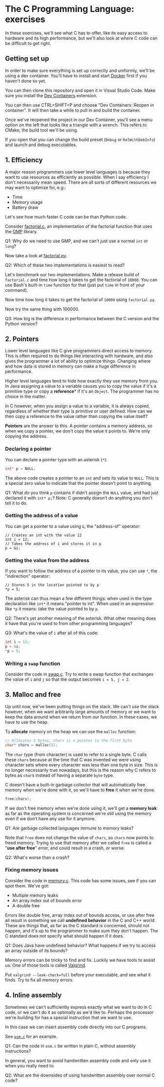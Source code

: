 # The C Programming Language: exercises

In these exercises, we'll see what C has to offer, like its easy access to hardware
and its high performance, but we'll also look at where C code can be difficult to get right.

## Getting set up

In order to make sure everything is set up correctly and uniformly, we'll be using
a dev container. You'll have to install and start [Docker](https://www.docker.com)
first if you haven't done so yet.

You can then clone this repository and open it in Visual Studio Code. Make sure
you install the
[Dev Containers](https://marketplace.visualstudio.com/items?itemName=ms-vscode-remote.remote-containers)
extension.

You can then use CTRL+SHIFT+P and choose "Dev Containers: Reopen in container". It will
then take a while to pull in and build the container.

Once we've reopened the project in our Dev Container, you'll see a menu option on the
left that looks like a triangle with a wrench. This refers to CMake, the build tool we'll
be using.

If you open that you can change the build preset (`Debug` or `RelWithDebInfo`) and launch and debug executables.

## 1. Efficiency

A major reason programmers use lower level languages is because they want to use
resources as efficiently as possible. When I say efficiency I don't necessarily
mean speed. There are all sorts of different resources we may want to optimize for,
e.g.:

- Time
- Memory usage
- Battery draw

Let's see how much faster C code can be than Python code.

Consider [factorial.c](./factorial.c), an implementation of the factorial function
that uses the [GMP](https://gmplib.org/) library.

Q1: Why do we need to use GMP, and we can't just use a normal `int` or `long`?

Now take a look at [factorial.py](./factorial.py).

Q2: Which of these two implementations is easiest to read?

Let's benchmark our two implementations. Make a release build of `factorial.c`
and time how long it takes to get the factorial of `10000`. You can use Bash's
built-in `time` function for that (just put `time` in front of your command).

Now time how long it takes to get the factorial of `10000` using `factorial.py`.

Now try the same thing with 100000.

Q3: How big is the difference in performance between the C version and the Python
version?

## 2. Pointers

Lower level languages like C give programmers direct access to memory. This is
often required to do things like interacting with hardware, and also gives the
programmer a lot of ability to optimize things. Changing where and how data is
stored in memory can make a huge difference in performance.

Higher level languages tend to hide how exactly they use memory from you. In Java
assigning a value to a variable causes you to copy the value if it's a primitive type
or copy a **reference*** if it's an `Object`. The programmer has no choice in the matter.

In C however, when you assign a value to a variable, it is always copied,
regardless of whether their type is primitive or user defined. How can we then
copy a reference to the value rather than copying the value itself?

**Pointers** are the answer to this. A pointer contains a memory address, so when
we copy a pointer, we don't copy the value it points to. We're only copying the address.

### Declaring a pointer

You can declare a pointer type with an asterisk (`*`):

```c
int* p = NULL;
```

The above code creates a pointer to an `int` and sets its value to `NULL`. This is
a special zero value to indicate that the pointer doesn't point to anything.

Q1: What do you think `p` contains if didn't assign the `NULL` value, and had just
declared it with `int* p;`? Note: C generally doesn't do anything you don't tell it
to do.

### Getting the address of a value

You can get a pointer to a value using `&`, the "address-of" operator:

```
// Creates an int with the value 12
int i = 12;
// Takes the address of i and stores it in p
p = &i;
```

### Getting the value from the address

If you want to follow the address of a pointer to its value, you can use `*`, the
"indirection" operator:

```
// Stores 5 in the location pointed to by p
*p = 5;
```

The asterisk can thus mean a few different things: when used in the type declaration like
`int*` it means "pointer to int". When used in an expression like `*p` it means: take the
value pointed to by `p`.

Q2: There's yet another meaning of the asterisk. What other meaning does it have that
you're used to from other programming languages?

Q3: What's the value of `i` after all of this code:

```c
int i = 12;
p = &i;
*p = 5;
```

### Writing a `swap` function

Consider the code in [swap.c](./swap.c). Try to write a swap function that exchanges
the value of `i` and `j` so that the output becomes `i = 5, j = 2`.

## 3. Malloc and free

Up until now, we've been putting things on the stack. We can't use the stack however,
when we want arbitrarily large amounts of memory or we want to keep the data around
when we return from our function. In these cases, we have to use the heap.

To **allocate** memory on the heap we can use the `malloc` function:

```c
// Allocates 5 bytes, chars is a pointer to the first byte
char* chars = malloc(5);
```

The `char` type (from character) is used to refer to a single byte. C calls these
`chars` because at the time that C was invented we were using character sets
where every character was less than one byte in size. This is no longer necessarily
true nowadays, but this is the reason why C refers to bytes as `char`s instead of
having a separate `byte` type.

C doesn't have a built-in garbage collector that will automatically free memory when
we're done with it, so we'll have to **free** it when we're done.

```c
free(chars);
```

If we don't free memory when we're done using it, we'll get a **memory leak**: as far as
the operating system is concerned we're still using the memory even if we don't have
any use for it anymore.

Q1: Are garbage collected languages immune to memory leaks?

Note that `free` does not change the value of `chars`, so `chars` now points to freed
memory. Trying to use that memory after we called `free` is called a "**use after free**"
error, and could result in a crash, or worse.

Q2: What's worse than a crash?

### Fixing memory issues

Consider the code in [memory.c](./memory.c). This code has some issues, see if you can spot
them. We've got:

- Multiple memory leaks
- An array index out of bounds error
- A double free

Errors like double free, array index out of bounds access, or use after free all result
in something we call **undefined behavior** in the C and C++ world. These are things that,
as far as the C standard is concerned, should not happen, and it's up to the programmer
to make sure they don't happen. The C standard does not specify what should happen if it
does.

Q1: Does Java have undefined behavior? What happens if we try to access an array outside of
its bounds?

Memory errors can be tricky to find and fix. Luckily we have tools to assist us. One
of those tools is called [Valgrind](https://valgrind.org/).

Put `valgrind --leak-check=full` before your executable, and see what it finds. Try
to fix all memory errors.

## 4. Inline assembly

Sometimes we can't sufficiently express exactly what we want to do in C code, or we can't
do it as optimally as we'd like to. Perhaps the processor we're building for has a special
instruction that we want to use.

In this case we can insert assembly code directly into our C programs.

See [`asm.c`](./asm.c) for an example.

Q1: Can the code in `asm.c` be written in plain C, without assembly instructions?

In general, you want to avoid handwritten assembly code and only use it
when you really need to.

Q2: What are the downsides of using handwritten assembly over normal C code?
